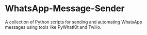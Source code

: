 # WhatsApp-Message-Sender
A collection of Python scripts for sending and automating WhatsApp messages using tools like PyWhatKit and Twilio.
